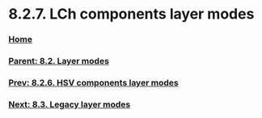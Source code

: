# 8.2.7. LCh components layer modes

### [Home](./00-home.md)
### [Parent: 8.2. Layer modes](./08-02-00-layer-modes.md)
### [Prev: 8.2.6. HSV components layer modes](./08-02-06-hsv-components-layer-modes.md)
### [Next: 8.3. Legacy layer modes](./08-03-legacy-layer-modes.md)
